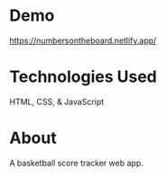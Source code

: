 # Demo

https://numbersontheboard.netlify.app/

# Technologies Used

HTML, CSS, & JavaScript

# About

A basketball score tracker web app.
